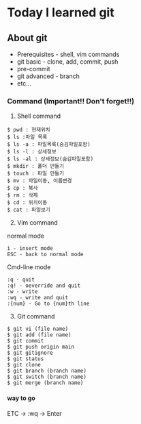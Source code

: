 # Today I learned git

## About git
- Prerequisites - shell, vim commands
- git basic - clone, add, commit, push
- pre-commit
- git advanced - branch
- etc...

### Command (Important!! Don't forget!!)

1. Shell command

```shell
$ pwd : 현재위치
$ ls :파일 목록
$ ls -a : 파일목록(숨김파일포함)
$ ls -l : 상세정보
$ ls -al : 상세정보(숨김파일포함)
$ mkdir : 폴더 만들기
$ touch : 파일 만들기
$ mv : 파일이동, 이름변경
$ cp : 복사
$ rm : 삭제
$ cd : 위치이동
$ cat : 파일보기
```

2. Vim command

normal mode

```text
i - insert mode
ESC - back to normal mode
```
Cmd-line mode
```text
:q - quit
:q! - oeverride and quit
:w - write
:wq - write and quit
:{num} - Go to {num}th line
```

3. Git command

```shell
$ git vi (file name)
$ git add (file name)
$ git commit
$ git push origin main
$ git gitignore
$ git status
$ git clone
$ git branch (branch name)
$ git switch (branch name)
$ git merge (branch name)
```

#### way to go 
ETC -> :wq -> Enter

